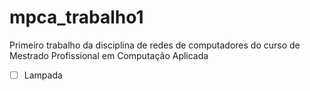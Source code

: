 # mpca_trabalho1
Primeiro trabalho da disciplina de redes de computadores do curso de Mestrado Profissional em Computação Aplicada

- [ ] Lampada
